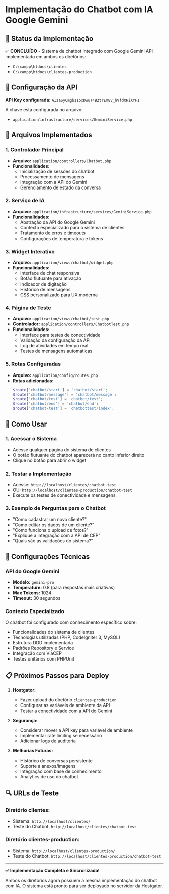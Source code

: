 # Implementação do Chatbot com IA Google Gemini

## 📍 Status da Implementação

✅ **CONCLUÍDO** - Sistema de chatbot integrado com Google Gemini API implementado em ambos os diretórios:
- `C:\xampp\htdocs\clientes`
- `C:\xampp\htdocs\clientes-production`

## 🔑 Configuração da API

**API Key configurada:** `AIzaSyCmgb11bxDwuT4B2trEm8v_hVfdXHiXYFI`

A chave está configurada no arquivo:
- `application/infrastructure/services/GeminiService.php`

## 📁 Arquivos Implementados

### 1. Controlador Principal
- **Arquivo:** `application/controllers/Chatbot.php`
- **Funcionalidades:**
  - Inicialização de sessões do chatbot
  - Processamento de mensagens
  - Integração com a API do Gemini
  - Gerenciamento de estado da conversa

### 2. Serviço de IA
- **Arquivo:** `application/infrastructure/services/GeminiService.php`
- **Funcionalidades:**
  - Abstração da API do Google Gemini
  - Contexto especializado para o sistema de clientes
  - Tratamento de erros e timeouts
  - Configurações de temperatura e tokens

### 3. Widget Interativo
- **Arquivo:** `application/views/chatbot/widget.php`
- **Funcionalidades:**
  - Interface de chat responsiva
  - Botão flutuante para ativação
  - Indicador de digitação
  - Histórico de mensagens
  - CSS personalizado para UX moderna

### 4. Página de Teste
- **Arquivo:** `application/views/chatbot/test.php`
- **Controlador:** `application/controllers/ChatbotTest.php`
- **Funcionalidades:**
  - Interface para testes de conectividade
  - Validação da configuração da API
  - Log de atividades em tempo real
  - Testes de mensagens automáticas

### 5. Rotas Configuradas
- **Arquivo:** `application/config/routes.php`
- **Rotas adicionadas:**
  ```php
  $route['chatbot/start'] = 'chatbot/start';
  $route['chatbot/message'] = 'chatbot/message';
  $route['chatbot/test'] = 'chatbot/test';
  $route['chatbot/end'] = 'chatbot/end';
  $route['chatbot-test'] = 'chatbottest/index';
  ```

## 🚀 Como Usar

### 1. Acessar o Sistema
- Acesse qualquer página do sistema de clientes
- O botão flutuante do chatbot aparecerá no canto inferior direito
- Clique no botão para abrir o widget

### 2. Testar a Implementação
- Acesse: `http://localhost/clientes/chatbot-test`
- OU: `http://localhost/clientes-production/chatbot-test`
- Execute os testes de conectividade e mensagens

### 3. Exemplo de Perguntas para o Chatbot
- "Como cadastrar um novo cliente?"
- "Como editar os dados de um cliente?"
- "Como funciona o upload de fotos?"
- "Explique a integração com a API de CEP"
- "Quais são as validações do sistema?"

## 🔧 Configurações Técnicas

### API do Google Gemini
- **Modelo:** `gemini-pro`
- **Temperature:** 0.8 (para respostas mais criativas)
- **Max Tokens:** 1024
- **Timeout:** 30 segundos

### Contexto Especializado
O chatbot foi configurado com conhecimento específico sobre:
- Funcionalidades do sistema de clientes
- Tecnologias utilizadas (PHP, CodeIgniter 3, MySQL)
- Estrutura DDD implementada
- Padrões Repository e Service
- Integração com ViaCEP
- Testes unitários com PHPUnit

## 📋 Próximos Passos para Deploy

1. **Hostgator:**
   - Fazer upload do diretório `clientes-production`
   - Configurar as variáveis de ambiente da API
   - Testar a conectividade com a API do Gemini

2. **Segurança:**
   - Considerar mover a API key para variável de ambiente
   - Implementar rate limiting se necessário
   - Adicionar logs de auditoria

3. **Melhorias Futuras:**
   - Histórico de conversas persistente
   - Suporte a anexos/imagens
   - Integração com base de conhecimento
   - Analytics de uso do chatbot

## 🔍 URLs de Teste

### Diretório clientes:
- Sistema: `http://localhost/clientes/`
- Teste do Chatbot: `http://localhost/clientes/chatbot-test`

### Diretório clientes-production:
- Sistema: `http://localhost/clientes-production/`
- Teste do Chatbot: `http://localhost/clientes-production/chatbot-test`

---

**✅ Implementação Completa e Sincronizada!**

Ambos os diretórios agora possuem a mesma implementação do chatbot com IA. O sistema está pronto para ser deployado no servidor da Hostgator.